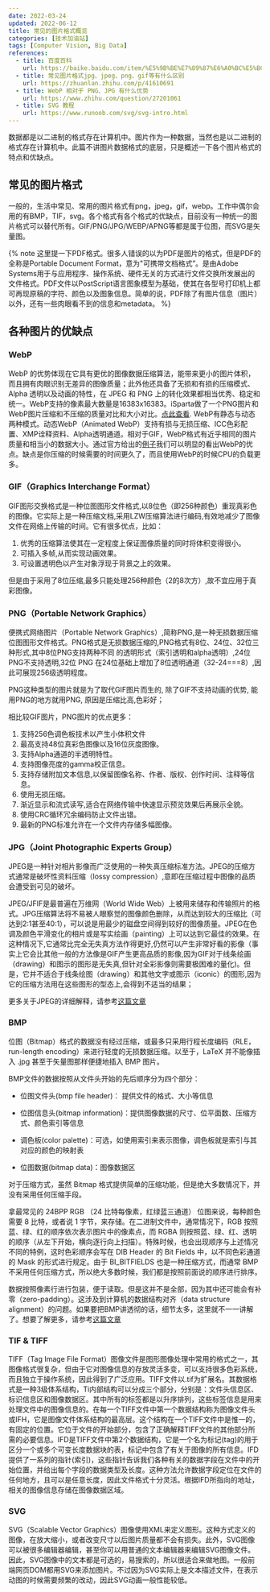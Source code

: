 ```yaml
---
date: 2022-03-24
updated: 2022-06-12
title: 常见的图片格式概览
categories: [技术加油站]
tags: [Computer Vision, Big Data]
references: 
  - title: 百度百科
    url: https://baike.baidu.com/item/%E5%9B%BE%E7%89%87%E6%A0%BC%E5%BC%8F/381122
  - title: 常见图片格式jpg、jpeg、png、gif等有什么区别
    url: https://zhuanlan.zhihu.com/p/41610691
  - title: WebP 相对于 PNG、JPG 有什么优势
    url: https://www.zhihu.com/question/27201061
  - title: SVG 教程
    url: https://www.runoob.com/svg/svg-intro.html
---
```


数据都是以二进制的格式存在计算机中。图片作为一种数据，当然也是以二进制的格式存在计算机中。此篇不讲图片数据格式的底层，只是概述一下各个图片格式的特点和优缺点。

<!-- more -->

## 常见的图片格式

一般的，生活中常见、常用的图片格式有png，jpeg，gif，webp。工作中偶尔会用的有BMP，TIF，svg。各个格式有各个格式的优缺点，目前没有一种统一的图片格式可以替代所有。GIF/PNG/JPG/WEBP/APNG等都是属于位图，而SVG是矢量图。

{% note 这里提一下PDF格式。很多人错误的以为PDF是图片的格式，但是PDF的全称是Portable Document Format，意为"可携带文档格式”。是由Adobe Systems用于与应用程序、操作系统、硬件无关的方式进行文件交换所发展出的文件格式。PDF文件以PostScript语言图象模型为基础，使其在各型号打印机上都可再现原稿的字符、颜色以及图象信息。简单的说，PDF除了有图片信息（图片）以外，还有一些肉眼看不到的信息和metadata。 %}

## 各种图片的优缺点

### WebP

WebP 的优势体现在它具有更优的图像数据压缩算法，能带来更小的图片体积，而且拥有肉眼识别无差异的图像质量；此外他还具备了无损和有损的压缩模式、Alpha 透明以及动画的特性，在 JPEG 和 PNG 上的转化效果都相当优秀、稳定和统一。WebP支持的像素最大数量是16383x16383。iSparta做了一个PNG图片和WebP图片压缩和不压缩的质量对比和大小对比。[点此查看](https://isparta.github.io/compare-webp/index.html#12345). WebP有静态与动态两种模式。动态WebP（Animated WebP）支持有损与无损压缩、ICC色彩配置、XMP诠释资料、Alpha透明通道。相对于GIF，WebP格式有近乎相同的图片质量和相当小的数据大小。通过官方给出的[例子](https://isparta.github.io/compare-webp/index_a.html#12)我们可以明显的看出WebP的优点。缺点是你压缩的时候需要的时间更久了，而且使用WebP的时候CPU的负载更多。

### GIF（Graphics Interchange Format）

GIF图形交换格式是一种位图图形文件格式,以8位色（即256种颜色）重现真彩色的图像。它实际上是一种压缩文档,采用LZW压缩算法进行编码,有效地减少了图像文件在网络上传输的时间。它有很多优点，比如：

1. 优秀的压缩算法使其在一定程度上保证图像质量的同时将体积变得很小。
2. 可插入多帧,从而实现动画效果。
3. 可设置透明色以产生对象浮现于背景之上的效果。

但是由于采用了8位压缩,最多只能处理256种颜色（2的8次方）,故不宜应用于真彩图像。

### PNG（Portable Network Graphics）

便携式网络图片（Portable Network Graphics）,简称PNG,是一种无损数据压缩位图图形文件格式。PNG格式是无损数据压缩的,PNG格式有8位、24位、32位三种形式,其中8位PNG支持两种不同 的透明形式（索引透明和alpha透明）,24位PNG不支持透明,32位 PNG 在24位基础上增加了8位透明通道（32-24===8）,因此可展现256级透明程度。

PNG这种类型的图片就是为了取代GIF图片而生的, 除了GIF不支持动画的优势, 能用PNG的地方就用PNG, 原因是压缩比高,色彩好；

相比较GIF图片，PNG图片的优点更多：

1. 支持256色调色板技术以产生小体积文件
2. 最高支持48位真彩色图像以及16位灰度图像。
3. 支持Alpha通道的半透明特性。
4. 支持图像亮度的gamma校正信息。
5. 支持存储附加文本信息,以保留图像名称、作者、版权、创作时间、注释等信息。
6. 使用无损压缩。
7. 渐近显示和流式读写,适合在网络传输中快速显示预览效果后再展示全貌。
8. 使用CRC循环冗余编码防止文件出错。
9. 最新的PNG标准允许在一个文件内存储多幅图像。

### JPG（Joint Photographic Experts Group）

JPEG是一种针对相片影像而广泛使用的一种失真压缩标准方法。JPEG的压缩方式通常是破坏性资料压缩（lossy compression）,意即在压缩过程中图像的品质会遭受到可见的破坏。

JPEG/JFIF是最普遍在万维网（World Wide Web）上被用来储存和传输照片的格式。JPG压缩算法将不易被人眼察觉的图像颜色删除，从而达到较大的压缩比（可达到2:1甚至40:1），可以说是用最少的磁盘空间得到较好的图像质量。JPEG在色调及颜色平滑变化的相片或是写实绘画（painting）上可以达到它最佳的效果。在这种情况下,它通常比完全无失真方法作得更好,仍然可以产生非常好看的影像（事实上它会比其他一般的方法像是GIF产生更高品质的影像,因为GIF对于线条绘画（drawing）和图示的图形是无失真,但针对全彩影像则需要极困难的量化)。但是，它并不适合于线条绘图（drawing）和其他文字或图示（iconic）的图形,因为它的压缩方法用在这些图形的型态上,会得到不适当的结果；

更多关于JPEG的详细解释，请参考[这篇文章](https://www.jianshu.com/p/f5557c0e689e)

### BMP

位图（Bitmap）格式的数据没有经过压缩，或最多只采用行程长度编码（RLE，run-length encoding）来进行轻度的无损数据压缩。以至于，LaTeX 并不能像插入 .jpg 甚至于矢量图那样便捷地插入 BMP 图片。

BMP文件的数据按照从文件头开始的先后顺序分为四个部分：

- 位图文件头(bmp file header)：  提供文件的格式、大小等信息

- 位图信息头(bitmap information)：提供图像数据的尺寸、位平面数、压缩方式、颜色索引等信息

- 调色板(color palette)：可选，如使用索引来表示图像，调色板就是索引与其对应的颜色的映射表

- 位图数据(bitmap data)：图像数据区

对于压缩方式，虽然 Bitmap 格式提供简单的压缩功能，但是绝大多数情况下，并没有采用任何压缩手段。

拿最常见的 24BPP RGB （24 比特每像素，红绿蓝三通道） 位图来说，每种颜色需要 8 比特，或者说 1 字节，来存储。在二进制文件中，通常情况下，RGB 按照蓝、绿、红的顺序依次表示图片中的像素点，而 RGBA 则按照蓝、绿、红、透明的顺序（从左下开始，横向逐行向上扫描）。特殊时候，也会出现顺序与上述情况不同的特例，这时色彩顺序会写在 DIB Header 的 Bit Fields 中，以不同色彩通道的 Mask 的形式进行规定。由于 BI_BITFIELDS 也是一种压缩方式，而通常 BMP 不采用任何压缩方式，所以绝大多数时候，我们都是按照前面说的顺序进行排序。

数据按照像素行进行包装，便于读取。但是这并不是全部，因为其中还可能会有补零（zero-padding）。这涉及到计算机的数据结构对齐（data structure alignment）的问题。如果要把BMP讲透彻的话，细节太多，这里就不一一讲解了。想要了解更多，请参考[这篇文章](https://zhuanlan.zhihu.com/p/25119530)

### TIF & TIFF

TIFF（Tag Image File Format）图像文件是图形图像处理中常用的格式之一，其图像格式很复杂，但由于它对图像信息的存放灵活多变，可以支持很多色彩系统，而且独立于操作系统，因此得到了广泛应用。TIFF文件以.tif为扩展名。其数据格式是一种3级体系结构，Ti内部结构可以分成三个部分，分别是：文件头信息区、标识信息区和图像数据区。其中所有的标签都是以升序排列，这些标签信息是用来处理文件中的图像信息的。在每一个TIFF文件中第一个数据结构称为图像文件头或IFH，它是图像文件体系结构的最高层。这个结构在一个TIFF文件中是惟一的，有固定的位置。它位于文件的开始部分，包含了正确解释TIFF文件的其他部分所需的必要信息。IFD是TIFF文件中第2个数据结构，它是一个名为标记(tag)的用于区分一个或多个可变长度数据块的表，标记中包含了有关于图像的所有信息。IFD提供了一系列的指针(索引)，这些指针告诉我们各种有关的数据字段在文件中的开始位置，并给出每个字段的数据类型及长度。这种方法允许数据字段定位在文件的任何地方，且可以是任意长度，因此文件格式十分灵活。根据IFD所指向的地址，相关的图像信息存储在图像数据区域。

### SVG

SVG（Scalable Vector Graphics）图像使用XML来定义图形。这种方式定义的图像，在放大缩小，或者改变尺寸以后图片质量都不会有损失。此外，SVG图像可以被很多编辑器编辑，甚至你可以用普通的文本编辑器来编辑SVG图像文件。因此，SVG图像中的文本都是可选的，易搜索的，所以很适合来做地图。一般前端网页DOM都用SVG来添加图片。不过因为SVG实际上是文本描述文件，在表示动图的时候需要频繁的改动，因此SVG动画一般性能较低。
